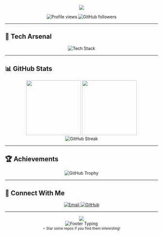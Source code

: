 <div align="center">
  <img src="https://capsule-render.vercel.app/api?type=waving&color=0:667eea,100:764ba2&height=200&section=header&text=Hi%20👋%20I'm%20Samy%20Bacha&fontSize=40&fontColor=white&animation=fadeIn&fontAlignY=35&desc=CS%20Student%20From%20Algeria%20🇩🇿&descAlignY=55&descAlign=center" />
</div>



<p align="center">
  <img src="https://komarev.com/ghpvc/?username=magnetarstar-hub&label=Profile%20views&color=667eea&style=flat-square" alt="Profile views" />
  <img src="https://img.shields.io/github/followers/magnetarstar-hub?label=Followers&style=flat-square&color=667eea" alt="GitHub followers" />
</p>

---

## 🚀 Tech Arsenal

<div align="center">
  <img src="https://skillicons.dev/icons?i=c,cpp,js,python,java,react,html,css,kotlin,nodejs,dotnet,git,github,vscode,docker,linux,windows,wordpress,unity,discord,latex&perline=7" alt="Tech Stack" />
</div>

---

## 📊 GitHub Stats

<div align="center">
  <img height="180em" src="https://github-readme-stats.vercel.app/api?username=magnetarstar-hub&show_icons=true&theme=tokyonight&include_all_commits=true&count_private=true&hide_border=true&bg_color=0D1117"/>
  <img height="180em" src="https://github-readme-stats.vercel.app/api/top-langs/?username=magnetarstar-hub&layout=compact&langs_count=6&theme=tokyonight&hide_border=true&bg_color=0D1117"/>
</div>

<div align="center">
  <img src="https://github-readme-streak-stats.herokuapp.com/?user=magnetarstar-hub&theme=tokyonight&hide_border=true&background=0D1117" alt="GitHub Streak" />
</div>

---

## 🏆 Achievements

<div align="center">
  <img src="https://github-profile-trophy.vercel.app/?username=magnetarstar-hub&theme=tokyonight&no-frame=true&no-bg=true&margin-w=4&column=4" alt="GitHub Trophy" />
</div>

---

## 💫 Connect With Me

<div align="center">
  <a href="mailto:sami.bacha@univ-bouira.dz">
    <img src="https://img.shields.io/badge/Email-667eea?style=for-the-badge&logo=gmail&logoColor=white&labelColor=667eea" alt="Email" />
  </a>
  <a href="https://github.com/magnetarstar-hub">
    <img src="https://img.shields.io/badge/GitHub-764ba2?style=for-the-badge&logo=github&logoColor=white&labelColor=764ba2" alt="GitHub" />
  </a>
</div>

---

<div align="center">
  <img src="https://capsule-render.vercel.app/api?type=waving&color=0:667eea,100:764ba2&height=120&section=footer&animation=fadeIn" />
</div>

<div align="center">
  <img src="https://readme-typing-svg.herokuapp.com?font=Fira+Code&size=16&duration=3000&pause=1000&color=667eea&center=true&vCenter=true&width=400&lines=Thanks+for+visiting!+🚀;Let's+build+something+amazing!+✨;Happy+Coding!+💻" alt="Footer Typing" />
</div>

<div align="center">
  <sub>⭐ Star some repos if you find them interesting!</sub>
</div>
